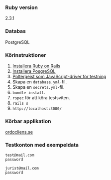 ### Ruby version
2.3.1 

### Databas 
PostgreSQL

### Körinstruktioner
1. [Installera Ruby on Rails](https://github.com/me222wm/1dv42e-me222wm-docs/blob/master/Deployment.md#1-installera-ruby-on-rails)
2. [Installera PosgreSQL](https://github.com/me222wm/1dv42e-me222wm-docs/blob/master/Deployment.md#2-installera-postgresql-databas)
3. [Poltergeist som JavaScript-driver för testning](https://github.com/me222wm/1dv42e-me222wm-docs/blob/master/Testspecifikation.md#testmiljö)
4. Skapa en `database.yml`-fil. 
5. Skapa en `secrets.yml`-fil. 
6. `bundle install`.
7. `rspec` för att köra testsviten. 
8. `rails s`
9. `http://localhost:3000/` 

### Körbar applikation
[ordocliens.se](https://ordocliens.se/)

### Testkonton med exempeldata
```
test@mail.com
password
```

```
jurist@mail.com
password
```
